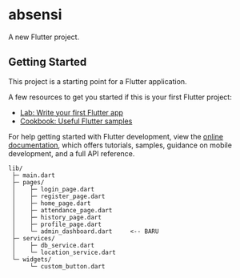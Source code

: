 # absensi

A new Flutter project.

## Getting Started

This project is a starting point for a Flutter application.

A few resources to get you started if this is your first Flutter project:

- [Lab: Write your first Flutter app](https://docs.flutter.dev/get-started/codelab)
- [Cookbook: Useful Flutter samples](https://docs.flutter.dev/cookbook)

For help getting started with Flutter development, view the
[online documentation](https://docs.flutter.dev/), which offers tutorials,
samples, guidance on mobile development, and a full API reference.


```
lib/
 ├─ main.dart
 ├─ pages/
 │    ├─ login_page.dart
 │    ├─ register_page.dart
 │    ├─ home_page.dart
 │    ├─ attendance_page.dart
 │    ├─ history_page.dart
 │    ├─ profile_page.dart
 │    └─ admin_dashboard.dart     <-- BARU
 ├─ services/
 │    ├─ db_service.dart
 │    └─ location_service.dart
 └─ widgets/
      └─ custom_button.dart

```

